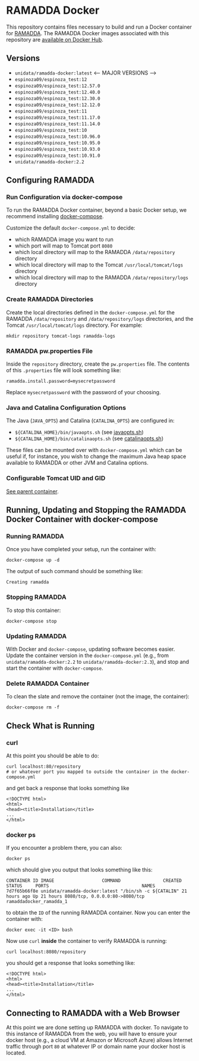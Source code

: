 # RAMADDA Docker

This repository contains files necessary to build and run a Docker container for [RAMADDA](https://sourceforge.net/projects/ramadda/). The RAMADDA Docker images associated with this repository are [available on Docker Hub](https://hub.docker.com/r/unidata/ramadda-docker/).

## Versions

- `unidata/ramadda-docker:latest`
<-- MAJOR VERSIONS -->
- `espinoza09/espinoza_test:12`
- `espinoza09/espinoza_test:12.57.0`
- `espinoza09/espinoza_test:12.40.0`
- `espinoza09/espinoza_test:12.30.0`
- `espinoza09/espinoza_test:12.12.0`
- `espinoza09/espinoza_test:11`
- `espinoza09/espinoza_test:11.17.0`
- `espinoza09/espinoza_test:11.14.0`
- `espinoza09/espinoza_test:10`
- `espinoza09/espinoza_test:10.96.0`
- `espinoza09/espinoza_test:10.95.0`
- `espinoza09/espinoza_test:10.93.0`
- `espinoza09/espinoza_test:10.91.0`
- `unidata/ramadda-docker:2.2`

## Configuring RAMADDA

### Run Configuration via docker-compose

To run the RAMADDA Docker container, beyond a basic Docker setup, we recommend installing [docker-compose](https://docs.docker.com/compose/).

Customize the default `docker-compose.yml` to decide:

-   which RAMADDA image you want to run
-   which port will map to Tomcat port `8080`
-   which local directory will map to the RAMADDA `/data/repository` directory
-   which local directory will map to the Tomcat `/usr/local/tomcat/logs` directory
-   which local directory will map to the RAMADDA `/data/repository/logs` directory

### Create RAMADDA Directories

Create the local directories defined in the `docker-compose.yml` for the RAMADDA `/data/repository` and `/data/repository/logs` directories, and the Tomcat `/usr/local/tomcat/logs` directory. For example:

    mkdir repository tomcat-logs ramadda-logs

### RAMADDA pw.properties File

Inside the `repository` directory, create the `pw.properties` file. The contents of this `.properties` file will look something like: 

    ramadda.install.password=mysecretpassword

Replace `mysecretpassword` with the password of your choosing.

### Java and Catalina Configuration Options

The Java (`JAVA_OPTS`) and Catalina (`CATALINA_OPTS`) are configured in:

  - `${CATALINA_HOME}/bin/javaopts.sh` (see [javaopts.sh](files/javaopts.sh))
  - `${CATALINA_HOME}/bin/catalinaopts.sh` (see [catalinaopts.sh](files/catalinaopts.sh))

These files can be mounted over with `docker-compose.yml` which can be useful if, for instance, you wish to change the maximum Java heap space available to RAMADDA or other JVM and Catalina options.

### Configurable Tomcat UID and GID

[See parent container](https://github.com/Unidata/tomcat-docker#configurable-tomcat-uid-and-gid).

## Running, Updating and Stopping the RAMADDA Docker Container with docker-compose

### Running RAMADDA

Once you have completed your setup, run the container with:

    docker-compose up -d

The output of such command should be something like:

    Creating ramadda

### Stopping RAMADDA

To stop this container:

    docker-compose stop

### Updating RAMADDA

With Docker and `docker-compose`, updating software becomes easier. Update the container version in the `docker-compose.yml` (e.g., from `unidata/ramadda-docker:2.2` to `unidata/ramadda-docker:2.3`), and stop and start the container with `docker-compose`.

### Delete RAMADDA Container

To clean the slate and remove the container (not the image, the container):

    docker-compose rm -f

## Check What is Running

### curl

At this point you should be able to do:

    curl localhost:80/repository
    # or whatever port you mapped to outside the container in the docker-compose.yml

and get back a response that looks something like

    <!DOCTYPE html>
    <html>
    <head><title>Installation</title>
    ...
    </html>

### docker ps

If you encounter a problem there, you can also:

    docker ps

which should give you output that looks something like this:

    CONTAINER ID IMAGE                  COMMAND                CREATED      STATUS     PORTS                                   NAMES
    7d7f65b66f8e unidata/ramadda-docker:latest "/bin/sh -c ${CATALIN" 21 hours ago Up 21 hours 8080/tcp, 0.0.0.0:80->8080/tcp ramaddadocker_ramadda_1

to obtain the `ID` of the running RAMADDA container. Now you can enter the container with:

    docker exec -it <ID> bash

Now use `curl` **inside** the container to verify RAMADDA is running:

    curl localhost:8080/repository

you should get a response that looks something like:

    <!DOCTYPE html>
    <html>
    <head><title>Installation</title>
    ...
    </html>

## Connecting to RAMADDA with a Web Browser

At this point we are done setting up RAMADDA with docker. To navigate to this instance of RAMADDA from the web, you will have to ensure your docker host (e.g., a cloud VM at Amazon or Microsoft Azure) allows Internet traffic through port `80` at whatever IP or domain name your docker host is located.
